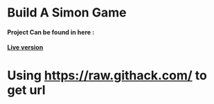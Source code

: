 # Build A Simon Game

#### Project Can be found in here :
 **[Live version](https://rawcdn.githack.com/codershona/simon-game/86dbcffc2b37a65f32543454ef25923a961ba079/index.html)**
 
# Using https://raw.githack.com/ to get url 
